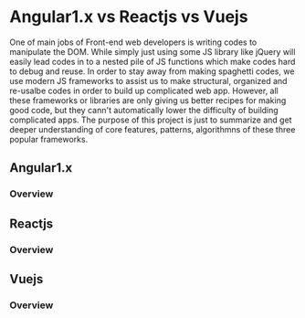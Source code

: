 # Angular1.x vs Reactjs vs Vuejs

One of main jobs of Front-end web developers is writing codes to manipulate the DOM. While simply just using some JS library like jQuery will easily lead codes in to a nested pile of JS functions which make codes hard to debug and reuse. In order to stay away from making spaghetti codes, we use modern JS frameworks to assist us to make structural, organized and re-usalbe codes in order to build up complicated web app. However, all these frameworks or libraries are only giving us better recipes for making good code, but they cann't automatically lower the difficulty of building complicated apps.
The purpose of this project is just to summarize and get deeper understanding of core features, patterns, algorithmns of these three popular frameworks.

## Angular1.x
### Overview


## Reactjs
### Overview

## Vuejs
### Overview
